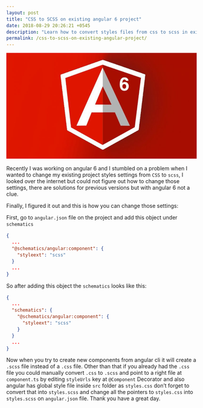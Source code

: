 ```yaml
---
layout: post
title: "CSS to SCSS on existing angular 6 project"
date: 2018-08-29 20:26:21 +0545
description: "Learn how to convert styles files from css to scss in existing angular 6 project."
permalink: /css-to-scss-on-existing-angular-project/
---
```


<img src="/images/angular6.jpg" class="img-fluid">

Recently I was working on angular 6 and I stumbled on a problem when I wanted to change my existing project styles settings from `CSS` to `scss`, I looked over the internet but could not figure out how to change those settings, there are solutions for previous versions but with angular 6 not a clue.

Finally, I figured it out and this is how you can change those settings:

First, go to `angular.json` file on the project and add this object under `schematics`

```json
{
  ...
  "@schematics/angular:component": {
    "styleext": "scss"
  }
  ...
}
```

So after adding this object the `schematics` looks like this:

```json
{
  ...
  "schematics": {
    "@schematics/angular:component": {
      "styleext": "scss"
    }
  }
  ...
}
```

Now when you try to create new components from angular cli it will create a `.scss` file instead of a `.css` file. Other than that if you already had the `.css` file you could manually convert `.css` to `.scss` and point to a right file at `component.ts` by editing `styleUrls` key at `@Component`
Decorator and also angular has global style file inside `src` folder as `styles.css` don’t forget to convert that into `styles.scss` and change all the pointers to `styles.css` into `styles.scss` on `angular.json` file. Thank you have a great day.
